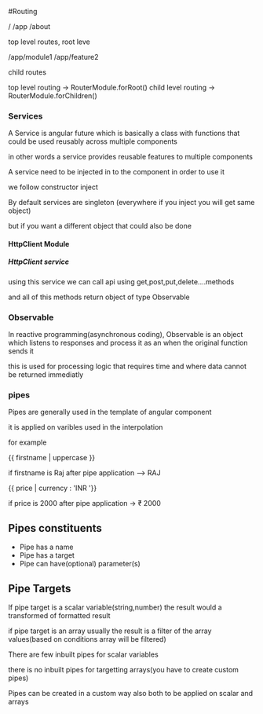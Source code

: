#Routing

/
/app
/about

top level routes, root leve

/app/module1
/app/feature2  

child routes

top level routing -> RouterModule.forRoot()
child level routing -> RouterModule.forChildren()


### Services

A Service is angular future which is basically a class
with functions that could be used reusably across multiple
components

in other words a service provides reusable features to multiple components

A service need to be injected in to the component in order to use it

we follow constructor inject 

By default services are singleton (everywhere if you inject
you will get same object)

but if you want a different object that could also be done


#### HttpClient Module

##### HttpClient service 

using this service we can call api using get,post,put,delete....methods

and all of this methods return object of type Observable

### Observable

In reactive programming(asynchronous coding), Observable is
an object which listens to responses and process it as an when
the original function sends it 

this is used for processing logic that requires time and where
data cannot be returned immediatly


### pipes

Pipes are generally used in the template of angular component

it is applied on varibles used in the interpolation

for example 

{{ firstname | uppercase }}

if firstname is Raj  after pipe application --> RAJ

{{ price | currency : 'INR '}}

if price is 2000 after pipe application -> ₹ 2000

Pipes constituents
--------------------

* Pipe has a name
* Pipe has a target
* Pipe can have(optional) parameter(s)

Pipe Targets
-------------

If pipe target is a scalar variable(string,number) the
result would a transformed of formatted result

if pipe target is an array usually the result is
a filter of the array values(based on conditions array will be filtered)

There are few inbuilt pipes for scalar variables

there is no inbuilt pipes for targetting arrays(you have
to create custom pipes)

Pipes can be created in a custom way also
both to be applied on scalar and arrays